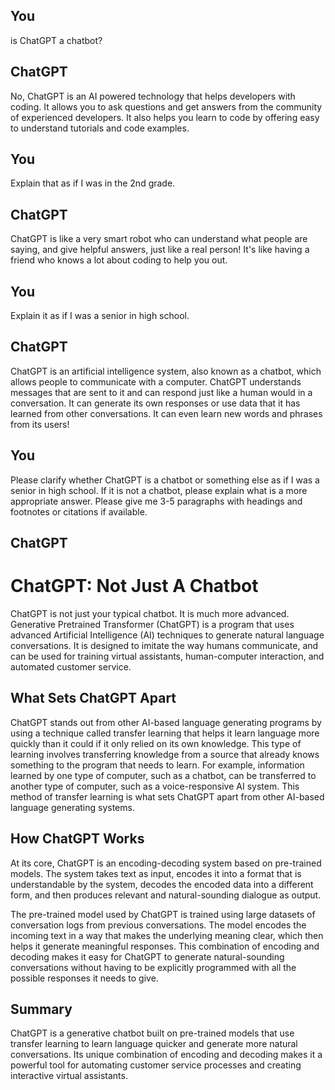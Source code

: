 You
---

is ChatGPT a chatbot?

ChatGPT
-------

No, ChatGPT is an AI powered technology that helps developers with coding. It allows you to ask questions and get answers from the community of experienced developers. It also helps you learn to code by offering easy to understand tutorials and code examples.

You
---

Explain that as if I was in the 2nd grade.

ChatGPT
-------

ChatGPT is like a very smart robot who can understand what people are saying, and give helpful answers, just like a real person! It's like having a friend who knows a lot about coding to help you out.

You
---

Explain it as if I was a senior in high school.

ChatGPT
-------

ChatGPT is an artificial intelligence system, also known as a chatbot, which allows people to communicate with a computer. ChatGPT understands messages that are sent to it and can respond just like a human would in a conversation. It can generate its own responses or use data that it has learned from other conversations. It can even learn new words and phrases from its users!

You
---

Please clarify whether ChatGPT is a chatbot or something else as if I was a senior in high school. If it is not a chatbot, please explain what is a more appropriate answer. Please give me 3-5 paragraphs with headings and footnotes or citations if available.

ChatGPT
-------

ChatGPT: Not Just A Chatbot
===========================

ChatGPT is not just your typical chatbot. It is much more advanced. Generative Pretrained Transformer (ChatGPT) is a program that uses advanced Artificial Intelligence (AI) techniques to generate natural language conversations. It is designed to imitate the way humans communicate, and can be used for training virtual assistants, human-computer interaction, and automated customer service.

What Sets ChatGPT Apart
-----------------------

ChatGPT stands out from other AI-based language generating programs by using a technique called transfer learning that helps it learn language more quickly than it could if it only relied on its own knowledge. This type of learning involves transferring knowledge from a source that already knows something to the program that needs to learn. For example, information learned by one type of computer, such as a chatbot, can be transferred to another type of computer, such as a voice-responsive AI system. This method of transfer learning is what sets ChatGPT apart from other AI-based language generating systems.

How ChatGPT Works
-----------------

At its core, ChatGPT is an encoding-decoding system based on pre-trained models. The system takes text as input, encodes it into a format that is understandable by the system, decodes the encoded data into a different form, and then produces relevant and natural-sounding dialogue as output.

The pre-trained model used by ChatGPT is trained using large datasets of conversation logs from previous conversations. The model encodes the incoming text in a way that makes the underlying meaning clear, which then helps it generate meaningful responses. This combination of encoding and decoding makes it easy for ChatGPT to generate natural-sounding conversations without having to be explicitly programmed with all the possible responses it needs to give.

Summary
-------

ChatGPT is a generative chatbot built on pre-trained models that use transfer learning to learn language quicker and generate more natural conversations. Its unique combination of encoding and decoding makes it a powerful tool for automating customer service processes and creating interactive virtual assistants.